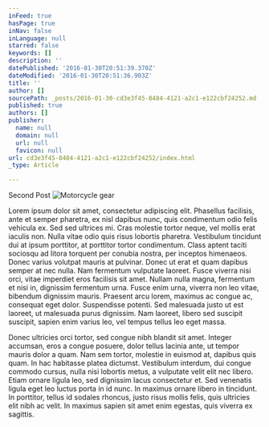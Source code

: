 ```yaml
---
inFeed: true
hasPage: true
inNav: false
inLanguage: null
starred: false
keywords: []
description: ''
datePublished: '2016-01-30T20:51:39.370Z'
dateModified: '2016-01-30T20:51:36.903Z'
title: ''
author: []
sourcePath: _posts/2016-01-30-cd3e3f45-8484-4121-a2c1-e122cbf24252.md
published: true
authors: []
publisher:
  name: null
  domain: null
  url: null
  favicon: null
url: cd3e3f45-8484-4121-a2c1-e122cbf24252/index.html
_type: Article

---
```

Second Post
![Motorcycle gear](https://s3-us-west-2.amazonaws.com/the-grid-img/p/84489bf9632c17bbc38fa50246c17ef76f984e49.jpg)

Lorem ipsum dolor sit amet, consectetur adipiscing elit. Phasellus facilisis, ante et semper pharetra, ex nisl dapibus nunc, quis condimentum odio felis vehicula ex. Sed sed ultrices mi. Cras molestie tortor neque, vel mollis erat iaculis non. Nulla vitae odio quis risus lobortis pharetra. Vestibulum tincidunt dui at ipsum porttitor, at porttitor tortor condimentum. Class aptent taciti sociosqu ad litora torquent per conubia nostra, per inceptos himenaeos. Donec varius volutpat mauris at pulvinar. Donec ut erat et quam dapibus semper at nec nulla. Nam fermentum vulputate laoreet. Fusce viverra nisi orci, vitae imperdiet eros facilisis sit amet. Nullam nulla magna, fermentum et nisi in, dignissim fermentum urna. Fusce enim urna, viverra non leo vitae, bibendum dignissim mauris. Praesent arcu lorem, maximus ac congue ac, consequat eget dolor. Suspendisse potenti. Sed malesuada justo ut est laoreet, ut malesuada purus dignissim. Nam laoreet, libero sed suscipit suscipit, sapien enim varius leo, vel tempus tellus leo eget massa.

Donec ultricies orci tortor, sed congue nibh blandit sit amet. Integer accumsan, eros a congue posuere, dolor tellus lacinia ante, ut tempor mauris dolor a quam. Nam sem tortor, molestie in euismod at, dapibus quis quam. In hac habitasse platea dictumst. Vestibulum interdum, dui congue commodo cursus, nulla nisi lobortis metus, a vulputate velit elit nec libero. Etiam ornare ligula leo, sed dignissim lacus consectetur et. Sed venenatis ligula eget leo luctus porta in id nunc. In maximus ornare libero in tincidunt. In porttitor, tellus id sodales rhoncus, justo risus mollis felis, quis ultricies elit nibh ac velit. In maximus sapien sit amet enim egestas, quis viverra ex sagittis.